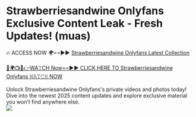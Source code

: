 # Strawberriesandwine Onlyfans Exclusive Content Leak - Fresh Updates! (muas)

🔥 ACCESS NOW 🌍==►► <a href="https://tinyurl.com/kvy9nzfs" rel="nofollow">Strawberriesandwine Onlyfans Latest Collection</a>
<br><br>
[🔴🌍📺📱👉WA𝚃CH Now==►► CLICK HERE TO Strawberriesandwine Onlyfans 𝚆𝙰𝚃𝙲𝙷 NOW](https://tinyurl.com/kvy9nzfs)
<br><br>
Unlock Strawberriesandwine Onlyfans's private videos and photos today! Dive into the newest 2025 content updates and explore exclusive material you won’t find anywhere else.
<br>
<a href="https://tinyurl.com/kvy9nzfs" rel="nofollow" data-target="animated-image.originalLink"><img src="https://camo.githubusercontent.com/8a4f000d20f83aca3bf7ec5f350d767afa0574a8a352519fd8cfa583a6f93a33/68747470733a2f2f692e696d6775722e636f6d2f644a486b345a712e676966" data-canonical-src="https://i.imgur.com/dJHk4Zq.gif" style="max-width: 100%; display: inline-block;" data-target="animated-image.originalImage"></a>
<br>
